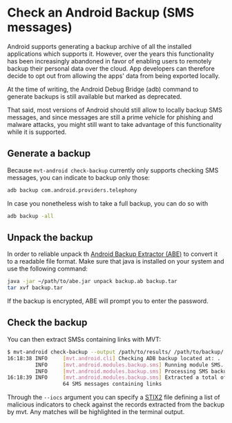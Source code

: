 # Check an Android Backup (SMS messages)

Android supports generating a backup archive of all the installed applications which supports it. However, over the years this functionality has been increasingly abandoned in favor of enabling users to remotely backup their personal data over the cloud. App developers can therefore decide to opt out from allowing the apps' data from being exported locally.

At the time of writing, the Android Debug Bridge (adb) command to generate backups is still available but marked as deprecated.

That said, most versions of Android should still allow to locally backup SMS messages, and since messages are still a prime vehicle for phishing and malware attacks, you might still want to take advantage of this functionality while it is supported.

## Generate a backup

Because `mvt-android check-backup` currently only supports checking SMS messages, you can indicate to backup only those:

```bash
adb backup com.android.providers.telephony
```

In case you nonetheless wish to take a full backup, you can do so with

```bash
adb backup -all
```

## Unpack the backup

In order to reliable unpack th [Android Backup Extractor (ABE)](https://github.com/nelenkov/android-backup-extractor) to convert it to a readable file format. Make sure that java is installed on your system and use the following command:

```bash
java -jar ~/path/to/abe.jar unpack backup.ab backup.tar
tar xvf backup.tar
```

If the backup is encrypted, ABE will prompt you to enter the password.

## Check the backup

You can then extract SMSs containing links with MVT:

```bash
$ mvt-android check-backup --output /path/to/results/ /path/to/backup/
16:18:38 INFO     [mvt.android.cli] Checking ADB backup located at: .
         INFO     [mvt.android.modules.backup.sms] Running module SMS...
         INFO     [mvt.android.modules.backup.sms] Processing SMS backup file at /path/to/backup/apps/com.android.providers.telephony/d_f/000000_sms_backup
16:18:39 INFO     [mvt.android.modules.backup.sms] Extracted a total of
                  64 SMS messages containing links
```

Through the `--iocs` argument you can specify a [STIX2](https://oasis-open.github.io/cti-documentation/stix/intro) file defining a list of malicious indicators to check against the records extracted from the backup by mvt. Any matches will be highlighted in the terminal output.
